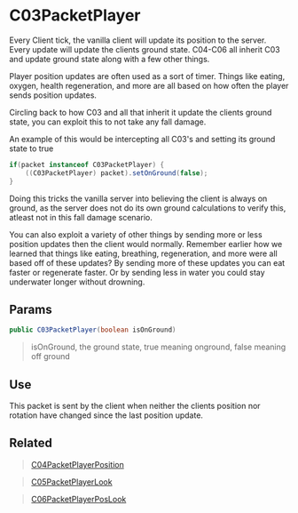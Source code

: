 # C03PacketPlayer

Every Client tick, the vanilla client will update its position to the server. Every update will update the clients ground state. C04-C06 all inherit C03 and update ground state along with a few other things.

Player position updates are often used as a sort of timer. Things like eating, oxygen, health regeneration, and more are all based on how often the player sends position updates.

Circling back to how C03 and all that inherit it update the clients ground state, you can exploit this to not take any fall damage.

An example of this would be intercepting all C03's and setting its ground state to true

```java
if(packet instanceof C03PacketPlayer) {
	((C03PacketPlayer) packet).setOnGround(false);	
}
```
Doing this tricks the vanilla server into believing the client is always on ground, as the server does not do its own ground calculations to verify this, atleast not in this fall damage scenario.

You can also exploit a variety of other things by sending more or less position updates then the client would normally. Remember earlier how we learned that things like eating, breathing, regeneration, and more were all based off of these updates? By sending more of these updates you can eat faster or regenerate faster. Or by sending less in water you could stay underwater longer without drowning.

## Params

```java
public C03PacketPlayer(boolean isOnGround)
```

 > isOnGround, the ground state, true meaning onground, false meaning off ground

## Use

This packet is sent by the client when neither the clients position nor rotation have changed since the last position update.

## Related
> [C04PacketPlayerPosition](https://github.com/Spinyfish/MinecraftPackets/blob/main/Packets/1.8-/C03-C06/C04PacketPlayerPosition.md)

> [C05PacketPlayerLook](https://github.com/Spinyfish/MinecraftPackets/blob/main/Packets/1.8-/C03-C06/C05PacketPlayerLook.md)

> [C06PacketPlayerPosLook](https://github.com/Spinyfish/MinecraftPackets/blob/main/Packets/1.8-/C03-C06/C06PacketPlayerPosLook.txt)
